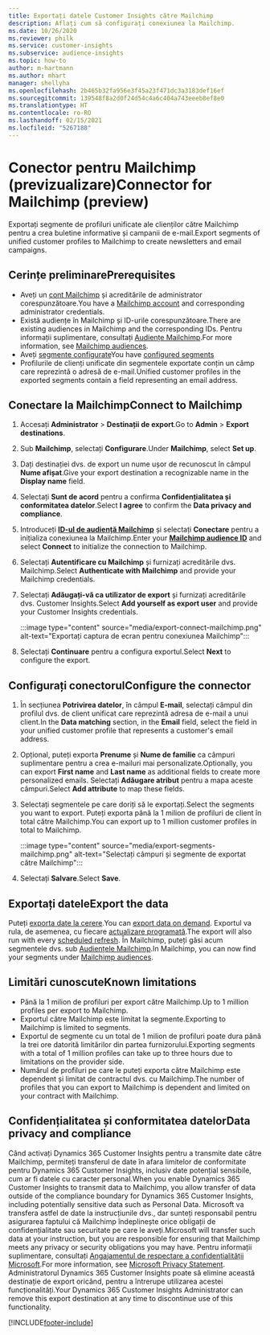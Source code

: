```yaml
---
title: Exportați datele Customer Insights către Mailchimp
description: Aflați cum să configurați conexiunea la Mailchimp.
ms.date: 10/26/2020
ms.reviewer: philk
ms.service: customer-insights
ms.subservice: audience-insights
ms.topic: how-to
author: m-hartmann
ms.author: mhart
manager: shellyha
ms.openlocfilehash: 2b465b32fa956e3f45a23f471dc3a3183def16ef
ms.sourcegitcommit: 139548f8a2d0f24d54c4a6c404a743eeeb8ef8e0
ms.translationtype: HT
ms.contentlocale: ro-RO
ms.lasthandoff: 02/15/2021
ms.locfileid: "5267188"
---
```

# <a name="connector-for-mailchimp-preview"></a><span data-ttu-id="820db-103">Conector pentru Mailchimp (previzualizare)</span><span class="sxs-lookup"><span data-stu-id="820db-103">Connector for Mailchimp (preview)</span></span>

<span data-ttu-id="820db-104">Exportați segmente de profiluri unificate ale clienților către Mailchimp pentru a crea buletine informative și campanii de e-mail.</span><span class="sxs-lookup"><span data-stu-id="820db-104">Export segments of unified customer profiles to Mailchimp to create newsletters and email campaigns.</span></span>

## <a name="prerequisites"></a><span data-ttu-id="820db-105">Cerințe preliminare</span><span class="sxs-lookup"><span data-stu-id="820db-105">Prerequisites</span></span>

-   <span data-ttu-id="820db-106">Aveți un [cont Mailchimp](https://mailchimp.com/) și acreditările de administrator corespunzătoare.</span><span class="sxs-lookup"><span data-stu-id="820db-106">You have a [Mailchimp account](https://mailchimp.com/) and corresponding administrator credentials.</span></span>
-   <span data-ttu-id="820db-107">Există audiențe în Mailchimp și ID-urile corespunzătoare.</span><span class="sxs-lookup"><span data-stu-id="820db-107">There are existing audiences in Mailchimp and the corresponding IDs.</span></span> <span data-ttu-id="820db-108">Pentru informații suplimentare, consultați [Audiențe Mailchimp](https://mailchimp.com/help/create-audience/).</span><span class="sxs-lookup"><span data-stu-id="820db-108">For more information, see [Mailchimp audiences](https://mailchimp.com/help/create-audience/).</span></span>
-   <span data-ttu-id="820db-109">Aveți [segmente configurate](segments.md)</span><span class="sxs-lookup"><span data-stu-id="820db-109">You have [configured segments](segments.md)</span></span>
-   <span data-ttu-id="820db-110">Profilurile de clienți unificate din segmentele exportate conțin un câmp care reprezintă o adresă de e-mail.</span><span class="sxs-lookup"><span data-stu-id="820db-110">Unified customer profiles in the exported segments contain a field representing an email address.</span></span>

## <a name="connect-to-mailchimp"></a><span data-ttu-id="820db-111">Conectare la Mailchimp</span><span class="sxs-lookup"><span data-stu-id="820db-111">Connect to Mailchimp</span></span>

1. <span data-ttu-id="820db-112">Accesați **Administrator** > **Destinații de export**.</span><span class="sxs-lookup"><span data-stu-id="820db-112">Go to **Admin** > **Export destinations**.</span></span>

1. <span data-ttu-id="820db-113">Sub **Mailchimp**, selectați **Configurare**.</span><span class="sxs-lookup"><span data-stu-id="820db-113">Under **Mailchimp**, select **Set up**.</span></span>

1. <span data-ttu-id="820db-114">Dați destinației dvs. de export un nume ușor de recunoscut în câmpul **Nume afișat**.</span><span class="sxs-lookup"><span data-stu-id="820db-114">Give your export destination a recognizable name in the **Display name** field.</span></span>

1. <span data-ttu-id="820db-115">Selectați **Sunt de acord** pentru a confirma **Confidențialitatea și conformitatea datelor**.</span><span class="sxs-lookup"><span data-stu-id="820db-115">Select **I agree** to confirm the **Data privacy and compliance**.</span></span>

1. <span data-ttu-id="820db-116">Introduceți **[ID-ul de audiență Mailchimp](https://mailchimp.com/help/find-audience-id/)** și selectați **Conectare** pentru a inițializa conexiunea la Mailchimp.</span><span class="sxs-lookup"><span data-stu-id="820db-116">Enter your **[Mailchimp audience ID](https://mailchimp.com/help/find-audience-id/)** and select **Connect** to initialize the connection to Mailchimp.</span></span>

1. <span data-ttu-id="820db-117">Selectați **Autentificare cu Mailchimp** și furnizați acreditările dvs. Mailchimp.</span><span class="sxs-lookup"><span data-stu-id="820db-117">Select **Authenticate with Mailchimp** and provide your Mailchimp credentials.</span></span>

1. <span data-ttu-id="820db-118">Selectați **Adăugați-vă ca utilizator de export** și furnizați acreditările dvs. Customer Insights.</span><span class="sxs-lookup"><span data-stu-id="820db-118">Select **Add yourself as export user** and provide your Customer Insights credentials.</span></span>

   :::image type="content" source="media/export-connect-mailchimp.png" alt-text="Exportați captura de ecran pentru conexiunea Mailchimp":::

1. <span data-ttu-id="820db-120">Selectați **Continuare** pentru a configura exportul.</span><span class="sxs-lookup"><span data-stu-id="820db-120">Select **Next** to configure the export.</span></span>

## <a name="configure-the-connector"></a><span data-ttu-id="820db-121">Configurați conectorul</span><span class="sxs-lookup"><span data-stu-id="820db-121">Configure the connector</span></span>

1. <span data-ttu-id="820db-122">În secțiunea **Potrivirea datelor**, în câmpul **E-mail**, selectați câmpul din profilul dvs. de client unificat care reprezintă adresa de e-mail a unui client.</span><span class="sxs-lookup"><span data-stu-id="820db-122">In the **Data matching** section, in the **Email** field, select the field in your unified customer profile that represents a customer's email address.</span></span> 

1. <span data-ttu-id="820db-123">Opțional, puteți exporta **Prenume** și **Nume de familie** ca câmpuri suplimentare pentru a crea e-mailuri mai personalizate.</span><span class="sxs-lookup"><span data-stu-id="820db-123">Optionally, you can export **First name** and **Last name** as additional fields to create more personalized emails.</span></span> <span data-ttu-id="820db-124">Selectați **Adăugare atribut** pentru a mapa aceste câmpuri.</span><span class="sxs-lookup"><span data-stu-id="820db-124">Select **Add attribute** to map these fields.</span></span>

1. <span data-ttu-id="820db-125">Selectați segmentele pe care doriți să le exportați.</span><span class="sxs-lookup"><span data-stu-id="820db-125">Select the segments you want to export.</span></span> <span data-ttu-id="820db-126">Puteți exporta până la 1 milion de profiluri de client în total către Mailchimp.</span><span class="sxs-lookup"><span data-stu-id="820db-126">You can export up to 1 million customer profiles in total to Mailchimp.</span></span>

   :::image type="content" source="media/export-segments-mailchimp.png" alt-text="Selectați câmpuri și segmente de exportat către Mailchimp":::

1. <span data-ttu-id="820db-128">Selectați **Salvare**.</span><span class="sxs-lookup"><span data-stu-id="820db-128">Select **Save**.</span></span>

## <a name="export-the-data"></a><span data-ttu-id="820db-129">Exportați datele</span><span class="sxs-lookup"><span data-stu-id="820db-129">Export the data</span></span>

<span data-ttu-id="820db-130">Puteți [exporta date la cerere](export-destinations.md).</span><span class="sxs-lookup"><span data-stu-id="820db-130">You can [export data on demand](export-destinations.md).</span></span> <span data-ttu-id="820db-131">Exportul va rula, de asemenea, cu fiecare [actualizare programată](system.md#schedule-tab).</span><span class="sxs-lookup"><span data-stu-id="820db-131">The export will also run with every [scheduled refresh](system.md#schedule-tab).</span></span> <span data-ttu-id="820db-132">În Mailchimp, puteți găsi acum segmentele dvs. sub [Audiențele Mailchimp](https://mailchimp.com/help/create-audience/).</span><span class="sxs-lookup"><span data-stu-id="820db-132">In Mailchimp, you can now find your segments under [Mailchimp audiences](https://mailchimp.com/help/create-audience/).</span></span>

## <a name="known-limitations"></a><span data-ttu-id="820db-133">Limitări cunoscute</span><span class="sxs-lookup"><span data-stu-id="820db-133">Known limitations</span></span>

- <span data-ttu-id="820db-134">Până la 1 milion de profiluri per export către Mailchimp.</span><span class="sxs-lookup"><span data-stu-id="820db-134">Up to 1 million profiles per export to Mailchimp.</span></span>
- <span data-ttu-id="820db-135">Exportul către Mailchimp este limitat la segmente.</span><span class="sxs-lookup"><span data-stu-id="820db-135">Exporting to Mailchimp is limited to segments.</span></span>
- <span data-ttu-id="820db-136">Exportul de segmente cu un total de 1 milion de profiluri poate dura până la trei ore datorită limitărilor din partea furnizorului.</span><span class="sxs-lookup"><span data-stu-id="820db-136">Exporting segments with a total of 1 million profiles can take up to three hours due to limitations on the provider side.</span></span> 
- <span data-ttu-id="820db-137">Numărul de profiluri pe care le puteți exporta către Mailchimp este dependent și limitat de contractul dvs. cu Mailchimp.</span><span class="sxs-lookup"><span data-stu-id="820db-137">The number of profiles that you can export to Mailchimp is dependent and limited on your contract with Mailchimp.</span></span>

## <a name="data-privacy-and-compliance"></a><span data-ttu-id="820db-138">Confidențialitatea și conformitatea datelor</span><span class="sxs-lookup"><span data-stu-id="820db-138">Data privacy and compliance</span></span>

<span data-ttu-id="820db-139">Când activați Dynamics 365 Customer Insights pentru a transmite date către Mailchimp, permiteți transferul de date în afara limitelor de conformitate pentru Dynamics 365 Customer Insights, inclusiv date potențial sensibile, cum ar fi datele cu caracter personal.</span><span class="sxs-lookup"><span data-stu-id="820db-139">When you enable Dynamics 365 Customer Insights to transmit data to Mailchimp, you allow transfer of data outside of the compliance boundary for Dynamics 365 Customer Insights, including potentially sensitive data such as Personal Data.</span></span> <span data-ttu-id="820db-140">Microsoft va transfera astfel de date la instrucțiunile dvs., dar sunteți responsabil pentru asigurarea faptului că Mailchimp îndeplinește orice obligații de confidențialitate sau securitate pe care le aveți.</span><span class="sxs-lookup"><span data-stu-id="820db-140">Microsoft will transfer such data at your instruction, but you are responsible for ensuring that Mailchimp meets any privacy or security obligations you may have.</span></span> <span data-ttu-id="820db-141">Pentru informații suplimentare, consultați [Angajamentul de respectare a confidențialității Microsoft](https://go.microsoft.com/fwlink/?linkid=396732).</span><span class="sxs-lookup"><span data-stu-id="820db-141">For more information, see [Microsoft Privacy Statement](https://go.microsoft.com/fwlink/?linkid=396732).</span></span>
<span data-ttu-id="820db-142">Administratorul Dynamics 365 Customer Insights poate să elimine această destinație de export oricând, pentru a întrerupe utilizarea acestei funcționalități.</span><span class="sxs-lookup"><span data-stu-id="820db-142">Your Dynamics 365 Customer Insights Administrator can remove this export destination at any time to discontinue use of this functionality.</span></span>


[!INCLUDE[footer-include](../includes/footer-banner.md)]